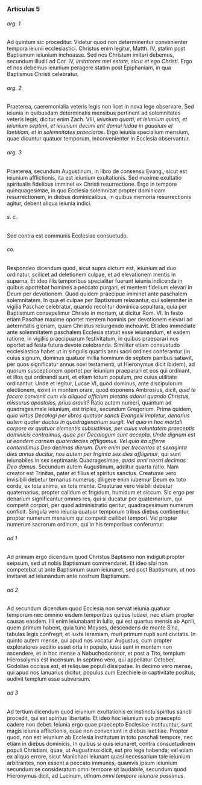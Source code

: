 ### Articulus 5

###### arg. 1
Ad quintum sic proceditur. Videtur quod non determinentur convenienter tempora ieiunii ecclesiastici. Christus enim legitur, Matth. IV, statim post Baptismum ieiunium inchoasse. Sed nos Christum imitari debemus, secundum illud I ad Cor. IV, *imitatores mei estote, sicut et ego Christi*. Ergo et nos debemus ieiunium peragere statim post Epiphaniam, in qua Baptismus Christi celebratur.

###### arg. 2
Praeterea, caeremonialia veteris legis non licet in nova lege observare. Sed ieiunia in quibusdam determinatis mensibus pertinent ad solemnitates veteris legis, dicitur enim Zach. VIII, *ieiunium quarti, et ieiunium quinti, et ieiunium septimi, et ieiunium decimi erit domui Iudae in gaudium et laetitiam, et in solemnitates praeclaras*. Ergo ieiunia specialium mensium, quae dicuntur quatuor temporum, inconvenienter in Ecclesia observantur.

###### arg. 3
Praeterea, secundum Augustinum, in libro de consensu Evang., sicut est ieiunium afflictionis, ita est ieiunium exultationis. Sed maxime exultatio spiritualis fidelibus imminet ex Christi resurrectione. Ergo in tempore quinquagesimae, in quo Ecclesia solemnizat propter dominicam resurrectionem, in diebus dominicalibus, in quibus memoria resurrectionis agitur, debent aliqua ieiunia indici.

###### s. c.
Sed contra est communis Ecclesiae consuetudo.

###### co.
Respondeo dicendum quod, sicut supra dictum est, ieiunium ad duo ordinatur, scilicet ad deletionem culpae, et ad elevationem mentis in superna. Et ideo illis temporibus specialiter fuerunt ieiunia indicenda in quibus oportebat homines a peccato purgari, et mentem fidelium elevari in Deum per devotionem. Quod quidem praecipue imminet ante paschalem solemnitatem. In qua et culpae per Baptismum relaxantur, qui solemniter in vigilia Paschae celebratur, quando recolitur dominica sepultura, quia per Baptismum consepelimur Christo in mortem, ut dicitur Rom. VI. In festo etiam Paschae maxime oportet mentem hominis per devotionem elevari ad aeternitatis gloriam, quam Christus resurgendo inchoavit. Et ideo immediate ante solemnitatem paschalem Ecclesia statuit esse ieiunandum, et eadem ratione, in vigiliis praecipuarum festivitatum, in quibus praeparari nos oportet ad festa futura devote celebranda. Similiter etiam consuetudo ecclesiastica habet ut in singulis quartis anni sacri ordines conferantur (in cuius signum, dominus quatuor millia hominum de septem panibus satiavit, per quos significatur annus novi testamenti, ut Hieronymus dicit ibidem), ad quorum susceptionem oportet per ieiunium praeparari et eos qui ordinant, et illos qui ordinandi sunt, et etiam totum populum, pro cuius utilitate ordinantur. Unde et legitur, Lucae VI, quod dominus, ante discipulorum electionem, exivit in montem orare, quod exponens Ambrosius, dicit, *quid te facere convenit cum vis aliquod officium pietatis adoriri quando Christus, missurus apostolos, prius oravit?* Ratio autem numeri, quantum ad quadragesimale ieiunium, est triplex, secundum Gregorium. Prima quidem, *quia virtus Decalogi per libros quatuor sancti Evangelii impletur, denarius autem quater ductus in quadragenarium surgit. Vel quia in hoc mortali corpore ex quatuor elementis subsistimus, per cuius voluntatem praeceptis dominicis contraimus, quae per Decalogum sunt accepta. Unde dignum est ut eandem carnem quaterdecies affligamus. Vel quia ita offerre contendimus Deo decimas dierum. Dum enim per trecentos et sexaginta dies annus ducitur, nos autem per triginta sex dies affligimur*, qui sunt ieiunabiles in sex septimanis Quadragesimae, *quasi anni nostri decimas Deo damus*. Secundum autem Augustinum, additur quarta ratio. Nam creator est Trinitas, pater et filius et spiritus sanctus. Creaturae vero invisibili debetur ternarius numerus, diligere enim iubemur Deum ex toto corde, ex tota anima, ex tota mente. Creaturae vero visibili debetur quaternarius, propter calidum et frigidum, humidum et siccum. Sic ergo per denarium significantur omnes res, qui si ducatur per quaternarium, qui competit corpori, per quod administratio geritur, quadragesimum numerum conficit. Singula vero ieiunia quatuor temporum tribus diebus continentur, propter numerum mensium qui competit cuilibet tempori. Vel propter numerum sacrorum ordinum, qui in his temporibus conferuntur.

###### ad 1
Ad primum ergo dicendum quod Christus Baptismo non indiguit propter seipsum, sed ut nobis Baptismum commendaret. Et ideo sibi non competebat ut ante Baptismum suum ieiunaret, sed post Baptismum, ut nos invitaret ad ieiunandum ante nostrum Baptismum.

###### ad 2
Ad secundum dicendum quod Ecclesia non servat ieiunia quatuor temporum nec omnino eisdem temporibus quibus Iudaei, nec etiam propter causas easdem. Illi enim ieiunabant in Iulio, qui est quartus mensis ab Aprili, quem primum habent, quia tunc Moyses, descendens de monte Sina, tabulas legis confregit; et iuxta Ieremiam, muri primum rupti sunt civitatis. In quinto autem mense, qui apud nos vocatur Augustus, cum propter exploratores seditio esset orta in populo, iussi sunt in montem non ascendere, et in hoc mense a Nabuchodonosor, et post a Tito, templum Hierosolymis est incensum. In septimo vero, qui appellatur October, Godolias occisus est, et reliquiae populi dissipatae. In decimo vero mense, qui apud nos Ianuarius dicitur, populus cum Ezechiele in captivitate positus, audivit templum esse subversum.

###### ad 3
Ad tertium dicendum quod ieiunium exultationis ex instinctu spiritus sancti procedit, qui est spiritus libertatis. Et ideo hoc ieiunium sub praecepto cadere non debet. Ieiunia ergo quae praecepto Ecclesiae instituuntur, sunt magis ieiunia afflictionis, quae non conveniunt in diebus laetitiae. Propter quod, non est ieiunium ab Ecclesia institutum in toto paschali tempore, nec etiam in diebus dominicis. In quibus si quis ieiunaret, contra consuetudinem populi Christiani, quae, ut Augustinus dicit, est pro lege habenda; vel etiam ex aliquo errore, sicut Manichaei ieiunant quasi necessarium tale ieiunium arbitrantes, non essent a peccato immunes, quamvis ipsum ieiunium secundum se consideratum omni tempore sit laudabile, secundum quod Hieronymus dicit, ad Lucinum, *utinam omni tempore ieiunare possimus*.

